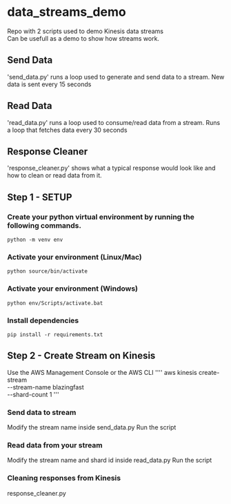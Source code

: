 # data_streams_demo
Repo with 2 scripts used to demo Kinesis data streams  
Can be usefull as a demo to show how streams work.

## Send Data
'send_data.py' runs a loop used to generate and send data to a stream.
New data is sent every 15 seconds

## Read Data
'read_data.py' runs a loop used to consume/read data from a stream.
Runs a loop that fetches data every 30 seconds

## Response Cleaner
'response_cleaner.py' shows what a typical response would look like and how to clean or read data from it.


## Step 1 - SETUP
### Create your python virtual environment by running the following commands.
```
python -m venv env
```

### Activate your environment (Linux/Mac)
```
python source/bin/activate
```

### Activate your environment (Windows)
```
python env/Scripts/activate.bat
```

### Install dependencies
```
pip install -r requirements.txt
```

## Step 2 - Create Stream on Kinesis
Use the AWS Management Console or the AWS CLI
''''
aws kinesis create-stream \
    --stream-name blazingfast \
    --shard-count 1
'''

### Send data to stream
Modify the stream name inside send_data.py
Run the script


### Read data from your stream
Modify the stream name and shard id inside read_data.py
Run the script

### Cleaning responses from Kinesis
response_cleaner.py

